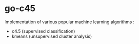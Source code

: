 # go-c45

Implementation of various popular machine learning algorithms :

* c4.5 (supervised classification)
* kmeans (unsupervised cluster analysis)

